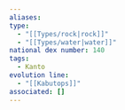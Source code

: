 ```yaml
---
aliases: 
type:
  - "[[Types/rock|rock]]"
  - "[[Types/water|water]]"
national dex number: 140
tags:
  - Kanto
evolution line:
  - "[[Kabutops]]"
associated: []
---
```

